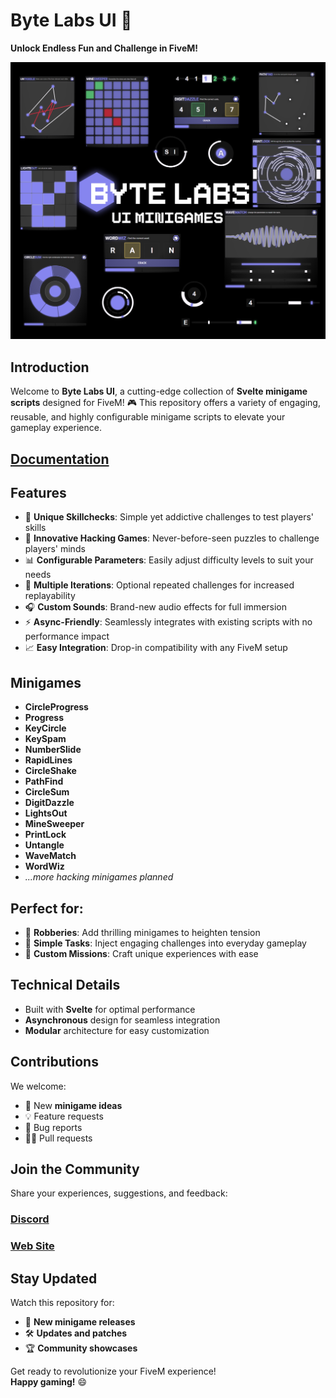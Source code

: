 # Byte Labs UI 🚀

**Unlock Endless Fun and Challenge in FiveM!**

![Preview](preview.png)
## Introduction
Welcome to **Byte Labs UI**, a cutting-edge collection of **Svelte minigame scripts** designed for FiveM! 🎮 This repository offers a variety of engaging, reusable, and highly configurable minigame scripts to elevate your gameplay experience.

## [Documentation](https://docs.byte-labs.net/bl_ui)

## Features
- 🎯 **Unique Skillchecks**: Simple yet addictive challenges to test players' skills
- 🤖 **Innovative Hacking Games**: Never-before-seen puzzles to challenge players' minds
- 📊 **Configurable Parameters**: Easily adjust difficulty levels to suit your needs
- 🔄 **Multiple Iterations**: Optional repeated challenges for increased replayability
- 🎧 **Custom Sounds**: Brand-new audio effects for full immersion
- ⚡️ **Async-Friendly**: Seamlessly integrates with existing scripts with no performance impact
- 📈 **Easy Integration**: Drop-in compatibility with any FiveM setup

## Minigames
- **CircleProgress**
- **Progress**
- **KeyCircle**
- **KeySpam**
- **NumberSlide**
- **RapidLines**
- **CircleShake**
- **PathFind**
- **CircleSum**
- **DigitDazzle**
- **LightsOut**
- **MineSweeper**
- **PrintLock**
- **Untangle**
- **WaveMatch**
- **WordWiz**
- *...more hacking minigames planned*

## Perfect for:
- 🏦 **Robberies**: Add thrilling minigames to heighten tension
- 📝 **Simple Tasks**: Inject engaging challenges into everyday gameplay
- 🎯 **Custom Missions**: Craft unique experiences with ease

## Technical Details
- Built with **Svelte** for optimal performance
- **Asynchronous** design for seamless integration
- **Modular** architecture for easy customization

## Contributions
We welcome:
- 🤝 New **minigame ideas**
- 💡 Feature requests
- 🐛 Bug reports
- 👨‍💻 Pull requests

## Join the Community
Share your experiences, suggestions, and feedback:

### [Discord](https://discord.gg/WQ8XJywfhX)
### [Web Site](https://www.byte-labs.net/)

## Stay Updated
Watch this repository for:
- 📣 **New minigame releases**
- 🛠️ **Updates and patches**
- 🏆 **Community showcases**

Get ready to revolutionize your FiveM experience!  
**Happy gaming!** 😄
